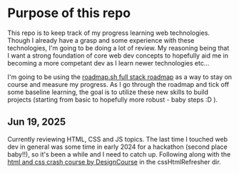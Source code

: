 # Purpose of this repo
This repo is to keep track of my progress learning web technologies. Though I already have a grasp and some experience with these technologies,
I'm going to be doing a lot of review. My reasoning being that I want a strong foundation of core web dev concepts to hopefully aid me in becoming a more 
competant dev as I learn newer technologies etc...

I'm going to be using the [roadmap.sh full stack roadmap](https://roadmap.sh/full-stack) as a way to stay on course and measure my progress. As I go through the 
roadmap and tick off some baseline learning, the goal is to utilize these new skills to build projects (starting from basic to hopefully more robust - baby steps :D ). 

## Jun 19, 2025
Currently reviewing HTML, CSS and JS topics. The last time I touched web dev in general was some time in early 2024 for a hackathon (second place baby!!), so it's been a while
and I need to catch up. Following along with the [html and css crash course by DesignCourse](https://www.youtube.com/watch?v=D-h8L5hgW-w) in the cssHtmlRefresher dir.
